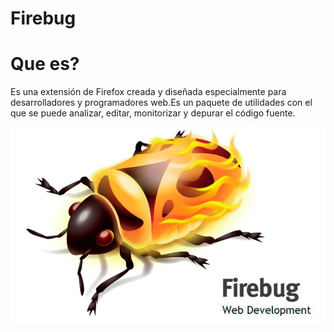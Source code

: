 # Firebug


# Que es?
Es una extensión de Firefox creada y diseñada especialmente para desarrolladores y programadores web.Es un paquete de utilidades con el que se puede analizar, editar, monitorizar y depurar el código fuente.

![Firebug](https://github.com/CarlosMilanDiaz/SMX2-M8UF1A1-HistoriaWeb-2006-2020-Firebug-CarlosMilan/blob/main/Firebug.jpg)

